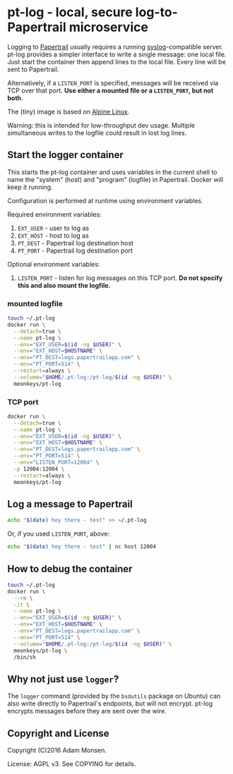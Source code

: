 # pt-log - local, secure log-to-Papertrail microservice

Logging to [Papertrail](https://papertrailapp.com/) usually requires a running [syslog](https://en.wikipedia.org/wiki/Syslog)-compatible server. pt-log provides a simpler interface to write a single message: one local file. Just start the container then append lines to the local file. Every line will be sent to Papertrail.

Alternatively, if a `LISTEN_PORT` is specified, messages will be received via TCP over that port. **Use either a mounted file or a `LISTEN_PORT`, but not both**.

The (tiny) image is based on [Alpine Linux](http://www.alpinelinux.org/).

Warning: this is intended for low-throughput dev usage. Multiple simultaneous writes to the logfile could result in lost log lines.

## Start the logger container

This starts the pt-log container and uses variables in the current shell to name the "system" (host) and "program" (logfile) in Papertrail. Docker will keep it running.

Configuration is performed at runtime using environment variables.

Required environment variables:

1. `EXT_USER` - user to log as
1. `EXT_HOST` - host to log as
1. `PT_DEST` - Papertrail log destination host
1. `PT_PORT` - Papertrail log destination port

Optional environment variables:

1. `LISTEN_PORT` - listen for log messages on this TCP port. **Do not specify this and also mount the logfile.**

### mounted logfile

```bash
touch ~/.pt-log
docker run \
  --detach=true \
  --name pt-log \
  --env="EXT_USER=$(id -ng $USER)" \
  --env="EXT_HOST=$HOSTNAME" \
  --env="PT_DEST=logs.papertrailapp.com" \
  --env="PT_PORT=514" \
  --restart=always \
  --volume="$HOME/.pt-log:/pt-log/$(id -ng $USER)" \
  meonkeys/pt-log
```

### TCP port

```bash
docker run \
  --detach=true \
  --name pt-log \
  --env="EXT_USER=$(id -ng $USER)" \
  --env="EXT_HOST=$HOSTNAME" \
  --env="PT_DEST=logs.papertrailapp.com" \
  --env="PT_PORT=514" \
  --env="LISTEN_PORT=12004" \
  -p 12004:12004 \
  --restart=always \
  meonkeys/pt-log
```

## Log a message to Papertrail

```bash
echo "$(date) hey there - test" >> ~/.pt-log
```

Or, if you used `LISTEN_PORT`, above:

```bash
echo "$(date) hey there - test" | nc host 12004
```

## How to debug the container

```bash
touch ~/.pt-log
docker run \
  --rm \
  -it \
  --name pt-log \
  --env="EXT_USER=$(id -ng $USER)" \
  --env="EXT_HOST=$HOSTNAME" \
  --env="PT_DEST=logs.papertrailapp.com" \
  --env="PT_PORT=514" \
  --volume="$HOME/.pt-log:/pt-log/$(id -ng $USER)" \
  meonkeys/pt-log \
  /bin/sh
```

## Why not just use `logger`?

The `logger` command (provided by the `bsdutils` package on Ubuntu) can also write directly to Papertrail's endpoints, but will not encrypt. pt-log encrypts messages before they are sent over the wire.

## Copyright and License

Copyright (C)2016 Adam Monsen.

License: AGPL v3. See COPYING for details.
